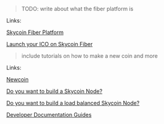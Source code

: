 > TODO: write about what the fiber platform is

Links:

[Skycoin Fiber Platform](https://medium.com/skycoin/skycoin-fiber-platform-bf64debfc60f)

[Launch your ICO on Skycoin Fiber](https://medium.com/skyfleet-captains-log/launch-your-ico-on-skycoin-fiber-bda2a9d45062)

> include tutorials on how to make a new coin and more

Links:

[Newcoin](https://github.com/skycoin/skycoin/blob/ebfab5447157123159aec83e39f279e05f0fe34f/cmd/newcoin/README.md)

[Do you want to build a Skycoin Node?](https://medium.com/@bigookie/do-you-want-to-build-a-skycoin-node-f8a0548617f0)

[Do you want to build a load balanced Skycoin Node?](https://medium.com/@bigookie/do-you-want-to-build-a-load-balanced-skycoin-node-8630f818ad31)

[Developer Documentation Guides](https://www.skycoin.com/docs/dev-docs/guides/)